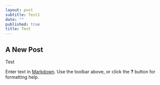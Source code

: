 ```yaml
---
layout: post
subtitle: Test1
date: ""
published: true
title: Test
---
```



## A New Post

Test

Enter text in [Markdown](http://daringfireball.net/projects/markdown/). Use the toolbar above, or click the **?** button for formatting help.
